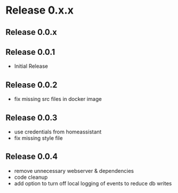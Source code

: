 # Release 0.x.x

## Release 0.0.x

## Release 0.0.1

- Initial Release

## Release 0.0.2

- fix missing src files in docker image

## Release 0.0.3

- use credentials from homeassistant
- fix missing style file

## Release 0.0.4

- remove unnecessary webserver & dependencies
- code cleanup
- add option to turn off local logging of events to reduce db writes

